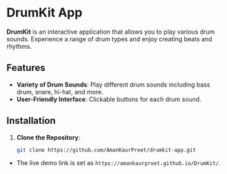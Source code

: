 # DrumKit App

**DrumKit** is an interactive application that allows you to play various drum sounds. Experience a range of drum types and enjoy creating beats and rhythms.

## Features

- **Variety of Drum Sounds**: Play different drum sounds including bass drum, snare, hi-hat, and more.
- **User-Friendly Interface**: Clickable buttons for each drum sound.

## Installation

1. **Clone the Repository**:

   ```bash
   git clone https://github.com/AmanKaurPreet/drumkit-app.git


- The live demo link is set as `https://amankaurpreet.github.io/DrumKit/`.

